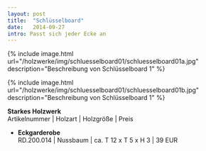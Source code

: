 ```yaml
---
layout: post
title:  "Schlüsselboard"
date:   2014-09-27
intro: Passt sich jeder Ecke an
---
```




{% include image.html url="/holzwerke/img/schluesselboard01/schluesselboard01a.jpg" description="Beschreibung von Schlüsselboard 1" %}


{% include image.html url="/holzwerke/img/schluesselboard01/schluesselboard01b.jpg" description="Beschreibung von Schlüsselboard 1" %}



**Starkes Holzwerk**   
Artikelnummer \| Holzart \| Holzgröße \| Preis

* **Eckgarderobe**       
	RD.200.014  \| 	Nussbaum \| ca. T 12 x T 5 x H 3 \| 39 EUR

